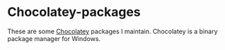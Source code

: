 # Chocolatey-packages

These are some [Chocolatey](http://chocolatey.org/) packages I maintain. Chocolatey is a binary package manager for Windows.


